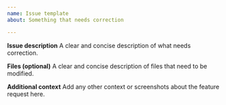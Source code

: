 ```yaml
---
name: Issue template
about: Something that needs correction

---
```


**Issue description**
A clear and concise description of what needs correction.

**Files (optional)**
A clear and concise description of files that need to be modified.

**Additional context**
Add any other context or screenshots about the feature request here.

